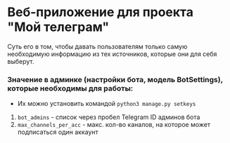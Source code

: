 # Веб-приложение для проекта "Мой телеграм"
Суть его в том, чтобы давать пользователям только самую необходимую информацию из тех источников, которые они для себя выберут.


### Значение в админке (настройки бота, модель BotSettings), которые необходимы для работы:
* Их можно установить командой ```python3 manage.py setkeys```
1. ```bot_admins``` - список через пробел Telegram ID админов бота 
2. ```max_channels_per_acc``` - макс. кол-во каналов, на которое может подписаться один аккаунт